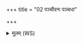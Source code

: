 +++
title = "02 पञ्चौदनः पञ्चधा"

+++
<details><summary>मूलम् (WS)</summary>

पञ्चौदनः पञ्चधा वि क्रमस्वाक्रंस्यमानः पञ्च ज्योतींषि।  
ईजानानां सुकृतां प्रेहि मध्यं ज्योतिष्मन्तमभि लोकं जयास्मै॥ ६ ॥  
अजमेवाग्निमजमु ज्योतिराहुरजं ब्रह्मणे जीवता देयमाहुः।  
अजस्तमांस्यप हन्ति दूरमस्मिंल्लोके श्रद्धधानेन दत्तः॥ ७ ॥  
एतद्वो ज्योतिः पितरस्तृतीयं पञ्चौदनं ब्रह्मणेजं ददाति।  
अजस्तमांस्यप हन्ति दूरं पञ्चौदनो ब्रह्मणे दीयमानः॥ ८ ॥  
पञ्चौदनो ब्रह्मणे दीयमानोजो नाकं मा क्रमतां तृतीयम् ।  
विचक्रमाणः सुकृतस्य लोके स्वर्ज्योतिषा तमो अप हन्ति दूरम् ॥ ९ ॥
</details>